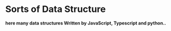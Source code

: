 # Sorts of Data Structure
**here many data structures Written by JavaScript, Typescript and python..**
